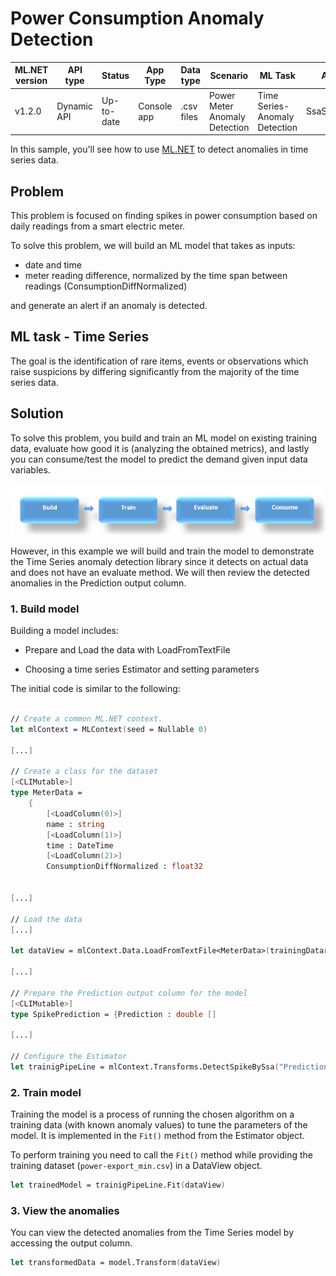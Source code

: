 # Power Consumption Anomaly Detection

| ML.NET version | API type          | Status                        | App Type    | Data type | Scenario            | ML Task                   | Algorithms                  |
|----------------|-------------------|-------------------------------|-------------|-----------|---------------------|---------------------------|-----------------------------|
| v1.2.0           | Dynamic API | Up-to-date | Console app | .csv files | Power Meter Anomaly Detection | Time Series- Anomaly Detection | SsaSpikeDetection |

In this sample, you'll see how to use [ML.NET](https://www.microsoft.com/net/learn/apps/machine-learning-and-ai/ml-dotnet) to detect anomalies in time series data.

## Problem
This problem is focused on finding spikes in power consumption based on daily readings from a smart electric meter.

To solve this problem, we will build an ML model that takes as inputs: 
* date and time
* meter reading difference, normalized by the time span between readings (ConsumptionDiffNormalized)

and generate an alert if an anomaly is detected.

## ML task - Time Series
The goal is the identification of rare items, events or observations which raise suspicions by differing significantly from the majority of the time series data.

## Solution
To solve this problem, you build and train an ML model on existing training data, evaluate how good it is (analyzing the obtained metrics), and lastly you can consume/test the model to predict the demand given input data variables.

![Build -> Train -> Evaluate -> Consume](../shared_content/modelpipeline.png)

However, in this example we will build and train the model to demonstrate the Time Series anomaly detection library since it detects on actual data and does not have an evaluate method.  We will then review the detected anomalies in the Prediction output column.

### 1. Build model
Building a model includes:

- Prepare and Load the data with LoadFromTextFile

- Choosing a time series Estimator and setting parameters 


The initial code is similar to the following:

`````fsharp

// Create a common ML.NET context.
let mlContext = MLContext(seed = Nullable 0)

[...]

// Create a class for the dataset
[<CLIMutable>]
type MeterData =
    {
        [<LoadColumn(0)>]
        name : string
        [<LoadColumn(1)>]
        time : DateTime
        [<LoadColumn(2)>]
        ConsumptionDiffNormalized : float32
    

[...]

// Load the data
[...]

let dataView = mlContext.Data.LoadFromTextFile<MeterData>(trainingDatarelativePath, separatorChar = ',', hasHeader = true)

[...]

// Prepare the Prediction output column for the model
[<CLIMutable>]
type SpikePrediction = {Prediction : double []

[...]

// Configure the Estimator
let trainigPipeLine = mlContext.Transforms.DetectSpikeBySsa("Prediction", "ConsumptionDiffNormalized", confidence = 98, pvalueHistoryLength = 30, trainingWindowSize = 90, seasonalityWindowSize = 30)


`````

### 2. Train model
Training the model is a process of running the chosen algorithm on a training data (with known anomaly values) to tune the parameters of the model. It is implemented in the `Fit()` method from the Estimator object.

To perform training you need to call the `Fit()` method while providing the training dataset (`power-export_min.csv`) in a DataView object.

`````fsharp    
let trainedModel = trainigPipeLine.Fit(dataView)
`````

### 3. View the anomalies
You can view the detected anomalies from the Time Series model by accessing the output column.

`````fsharp    
let transformedData = model.Transform(dataView)
`````